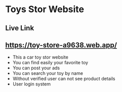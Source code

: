 # Toys Stor Website
## Live Link
https://toy-store-a9638.web.app/
---

* This a car toy stor website
* You can find easily your favorite toy
* You can post your ads
* You can search your toy by name 
* Without verified user can not see product details
* User login system 
